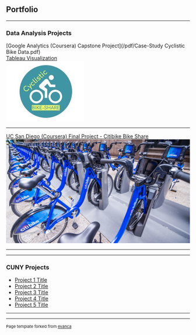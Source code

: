 ## Portfolio

---

### Data Analysis Projects

[Google Analytics (Coursera) Capstone Project](/pdf/Case-Study Cyclistic Bike Data.pdf)
<br>
[Tableau Visualization](https://public.tableau.com/app/profile/john.k.hancock/viz/Google_Capstone_16352021800480/Presentation)
<br>
<img src="images/Cyclistic.JPG?raw=true"/>

---
[UC San Diego (Coursera) Final Project - Citibike Bike Share]()
<br>
<img src="images/2088655_061217-wabc-shutterstock-citi-bike-citibike-generic-img.jpg?raw=true"/>

---


---

### CUNY Projects

- [Project 1 Title](http://example.com/)
- [Project 2 Title](http://example.com/)
- [Project 3 Title](http://example.com/)
- [Project 4 Title](http://example.com/)
- [Project 5 Title](http://example.com/)

---




---
<p style="font-size:11px">Page template forked from <a href="https://github.com/evanca/quick-portfolio">evanca</a></p>
<!-- Remove above link if you don't want to attibute -->
